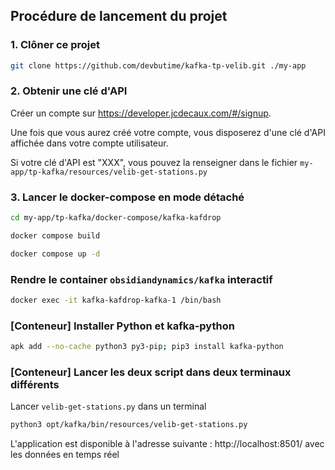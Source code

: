## Procédure de lancement du projet

### 1. Clôner ce projet

```bash
git clone https://github.com/devbutime/kafka-tp-velib.git ./my-app
```

### 2. Obtenir une clé d'API

Créer un compte sur https://developer.jcdecaux.com/#/signup.

Une fois que vous aurez créé votre compte, vous disposerez d'une clé d'API affichée dans votre compte utilisateur.

Si votre clé d'API est "XXX", vous pouvez la renseigner dans le fichier `my-app/tp-kafka/resources/velib-get-stations.py`

### 3. Lancer le docker-compose en mode détaché

```bash
cd my-app/tp-kafka/docker-compose/kafka-kafdrop
```

```bash
docker compose build
```

```bash
docker compose up -d
```

### Rendre le container `obsidiandynamics/kafka` interactif

```bash
docker exec -it kafka-kafdrop-kafka-1 /bin/bash
```

### [Conteneur] Installer Python et kafka-python

```bash
apk add --no-cache python3 py3-pip; pip3 install kafka-python
```

### [Conteneur] Lancer les deux script dans deux terminaux différents

Lancer `velib-get-stations.py` dans un terminal

```bash
python3 opt/kafka/bin/resources/velib-get-stations.py
```

L'application est disponible à l'adresse suivante : http://localhost:8501/ avec les données en temps réel
